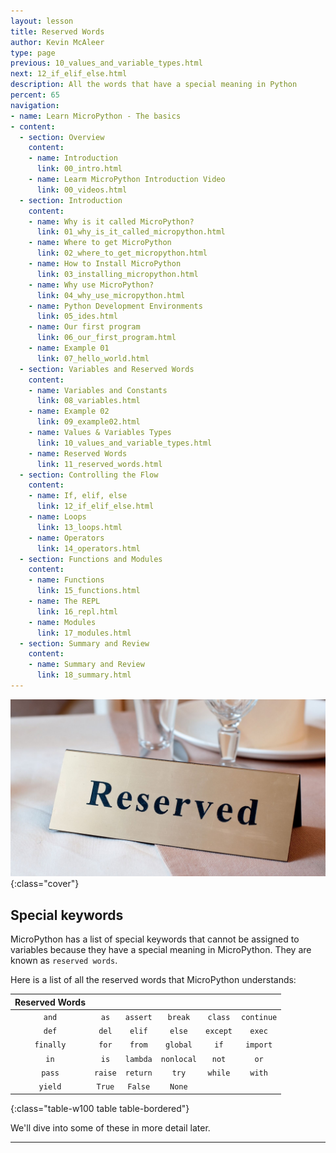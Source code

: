 ```yaml
---
layout: lesson
title: Reserved Words
author: Kevin McAleer
type: page
previous: 10_values_and_variable_types.html
next: 12_if_elif_else.html
description: All the words that have a special meaning in Python
percent: 65
navigation:
- name: Learn MicroPython - The basics
- content:
  - section: Overview
    content:
    - name: Introduction
      link: 00_intro.html
    - name: Learm MicroPython Introduction Video
      link: 00_videos.html
  - section: Introduction
    content:
    - name: Why is it called MicroPython?
      link: 01_why_is_it_called_micropython.html
    - name: Where to get MicroPython
      link: 02_where_to_get_micropython.html
    - name: How to Install MicroPython
      link: 03_installing_micropython.html
    - name: Why use MicroPython?
      link: 04_why_use_micropython.html
    - name: Python Development Environments
      link: 05_ides.html
    - name: Our first program
      link: 06_our_first_program.html
    - name: Example 01
      link: 07_hello_world.html
  - section: Variables and Reserved Words
    content:
    - name: Variables and Constants
      link: 08_variables.html
    - name: Example 02
      link: 09_example02.html
    - name: Values & Variables Types
      link: 10_values_and_variable_types.html
    - name: Reserved Words
      link: 11_reserved_words.html
  - section: Controlling the Flow
    content:
    - name: If, elif, else
      link: 12_if_elif_else.html
    - name: Loops
      link: 13_loops.html
    - name: Operators
      link: 14_operators.html
  - section: Functions and Modules
    content:
    - name: Functions
      link: 15_functions.html
    - name: The REPL
      link: 16_repl.html
    - name: Modules
      link: 17_modules.html
  - section: Summary and Review
    content:
    - name: Summary and Review
      link: 18_summary.html
---
```




![Reserved sign on a table](assets/reserved.jpg){:class="cover"}

## Special keywords

MicroPython has a list of special keywords that cannot be assigned to variables because they have a special meaning in MicroPython. They are known as `reserved words`.

Here is a list of all the reserved words that MicroPython understands:

| Reserved Words |         |          |            |          |            |
|:--------------:|:-------:|:--------:|:----------:|:--------:|:----------:|
|     `and`      |  `as`   | `assert` |  `break`   | `class`  | `continue` |
|     `def`      |  `del`  |  `elif`  |   `else`   | `except` |   `exec`   |
|   `finally`    |  `for`  |  `from`  |  `global`  |   `if`   |  `import`  |
|      `in`      |  `is`   | `lambda` | `nonlocal` |  `not`   |    `or`    |
|     `pass`     | `raise` | `return` |   `try`    | `while`  |   `with`   |
|    `yield`     | `True`  | `False`  |   `None`   |          |            |
{:class="table-w100 table table-bordered"}

We'll dive into some of these in more detail later.

---
